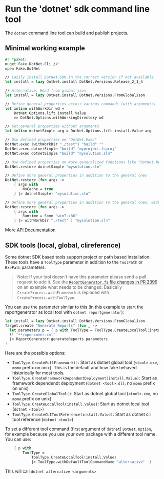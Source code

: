 # Run the 'dotnet' sdk command line tool

The `dotnet` command line tool can build and publish projects.

## Minimal working example

```fsharp
#r "paket:
nuget Fake.DotNet.Cli //"
open Fake.DotNet

// Lazily install DotNet SDK in the correct version if not available
let install = lazy DotNet.install DotNet.Versions.Release_2_1_4

// Alternative: Read from global json
let install = lazy DotNet.install DotNet.Versions.FromGlobalJson

// Define general properties across various commands (with arguments)
let inline withWorkDir wd =
    DotNet.Options.lift install.Value
    >> DotNet.Options.withWorkingDirectory wd

// Set general properties without arguments
let inline dotnetSimple arg = DotNet.Options.lift install.Value arg

// Use defined properties on "DotNet.Exec"
DotNet.exec (withWorkDir "./test") "build" ""
DotNet.exec dotnetSimple "build" "myproject.fsproj"
DotNet.exec dotnetSimple "build" "mysolution.sln"

// Use defined properties on more generalized functions like "DotNet.Restore"
DotNet.restore dotnetSimple "mysolution.sln"

// Define more general properties in addition to the general ones
DotNet.restore (fun args ->
    { args with
        NoCache = true
    } |> dotnetSimple) "mysolution.sln"

// Define more general properties in addition to the general ones, with arugments
DotNet.restore (fun args ->
    { args with
        Runtime = Some "win7-x86"
    } |> withWorkDir "./test" ) "mysolution.sln"
```

More [API Documentation](apidocs/v5/fake-dotnet-dotnet.html)

## SDK tools (local, global, clireference)

Some dotnet SDK based tools support project or path based installation. These tools have a `ToolType` parameter in addition to the `ToolPath` or `ExePath` parameters.

> Note: If your tool doesn't have this parameter please send a pull request to add it. See the [`ReportGenerator.fs` file changes in PR 2399](https://github.com/fsharp/FAKE/pull/2399/files#diff-6bd782ab06dfa727e4e35ce4bbaae43c) on an example what needs to be changed. Basically `CreateProcess.withFramework` is replaced with `CreateProcess.withToolType`.

You can use the parameter similar to this (in this example to start the reportgenerator as local tool with `dotnet reportgenerator`):

```fsharp
let install = lazy DotNet.install DotNet.Versions.FromGlobalJson
Target.create "Generate Reports" (fun _ ->
  let parameters p = { p with ToolType = ToolType.CreateLocalTool(install.Value) }
  !! "**/opencover.xml"
  |> ReportGenerator.generateReports parameters
)
```

Here are the possible options:

- `ToolType.CreateFullFramework()`: Start as dotnet global tool (`<tool>.exe`, `mono` prefix on unix). This is the default and how fake behaved historically for most tools.
- `ToolType.CreateFrameworkDependentDeployment(install.Value)`: Start as framework dependendt deployment (`dotnet <tool>.dll`, no `mono` prefix on unix)
- `ToolType.CreateGlobalTool()`: Start as dotnet global tool (`<tool>.exe`, no `mono` prefix on unix)
- `ToolType.CreateLocalTool(install.Value)`: Start as dotnet local tool (`dotnet <tool>`)
- `ToolType.CreateCLIToolReference(install.Value)`: Start as dotnet cli tool reference (`dotnet <tool>`)

To set a different tool command (first argument of `dotnet`) `DotNet.Option`, for example because you use your own package with a different tool name. You can use:

```fsharp
    { p with
        ToolType =
            ToolType.CreateLocalTool(install.Value)
            |> ToolType.withDefaultToolCommandName "alternative"  }
```

This will call `dotnet alternative <arguments>`